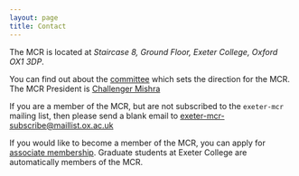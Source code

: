 ```yaml
---
layout: page
title: Contact
---
```

The MCR is located at *Staircase 8, Ground Floor, Exeter College, Oxford OX1 3DP*.

You can find out about the [committee](/committee) which sets the direction for the MCR.
The MCR President is [Challenger Mishra](mailto:challenger.mishra@exeter.ox.ac.uk)

If you are a member of the MCR, but are not subscribed to the `exeter-mcr` mailing list,
then please send a blank email to
[exeter-mcr-subscribe@maillist.ox.ac.uk](mailto:exeter-mcr-subscribe@maillist.ox.ac.uk)

If you would like to become a member of the MCR, you can apply for
[associate membership](/associate-membership).
Graduate students at Exeter College are automatically members of the MCR.
